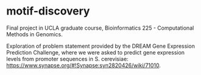 # motif-discovery
Final project in UCLA graduate course, Bioinformatics 225 - Computational Methods in Genomics.

Exploration of problem statement provided by the DREAM Gene Expression Prediction Challenge, where we were asked to predict gene expression levels from promoter sequences in S. cerevisiae: https://www.synapse.org/#!Synapse:syn2820426/wiki/71010. 

